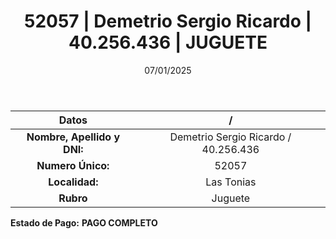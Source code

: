 ﻿---
title: 52057 | Demetrio Sergio Ricardo | 40.256.436 | JUGUETE
date: 07/01/2025
draft: false
tags: ['las-tonias', 'titular', 'juguete']
---

|          **Datos**          |  /  |
|:---------------------------:|:---:|
| **Nombre, Apellido y DNI:** | Demetrio Sergio Ricardo / 40.256.436 |
|      **Numero Único:**      | 52057 |
|        **Localidad:**       | Las Tonias |
|          **Rubro**          | Juguete |

**Estado de Pago:** **PAGO COMPLETO**
